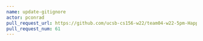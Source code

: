 ```yaml
---
name: update-gitignore
actor: pconrad
pull_request_url: https://github.com/ucsb-cs156-w22/team04-w22-5pm-HappyCows/pull/61
pull_request_num: 61
---
```

